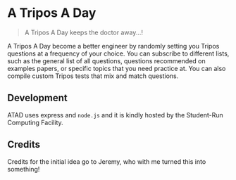 # A Tripos A Day

> A Tripos A Day keeps the doctor away...!

A Tripos A Day become a better engineer by randomly setting you Tripos questions at a frequency of your choice. You can subscribe to different lists, such as the general list of all questions, questions recommended on examples papers, or specific topics that you need practice at. You can also compile custom Tripos tests that mix and match questions.

## Development

ATAD uses express and `node.js` and it is kindly hosted by the Student-Run Computing Facility.

## Credits

Credits for the initial idea go to Jeremy, who with me turned this into something!
